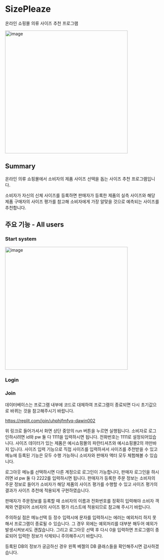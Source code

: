 # SizePleaze
온라인 쇼핑몰 의류 사이즈 추천 프로그램

<img width="400" alt="image" src="https://github.com/dawin002/SizePleaze/assets/77649724/7b42016e-2bd3-4398-8df4-16c53c4ae431">

## Summary
온라인 의류 쇼핑몰에서 소비자의 제품 사이즈 선택을 돕는 사이즈 추천 프로그램입니다.

소비자가 자신의 신체 사이즈를 등록하면 판매자가 등록한 제품의 실측 사이즈와 해당 제품 구매자의 사이즈 평가를 참고해 소비자에게 가장 알맞을 것으로 예측되는 사이즈를 추천합니다.

## 주요 기능 - All users

### Start system
<img width="400" alt="image" src="https://github.com/dawin002/SizePleaze/assets/77649724/c73b2dfb-ec0d-42a7-8b70-d7523cdce0ba">

### Login

### Join





데이터베이스는 프로그램 내부에 코드로 대체하여 프로그램이 종료되면 다시 초기값으로 바뀌는 것을 참고해주시기 바랍니다.

https://replit.com/join/uhphjfmfvq-dawin002

위 링크로 들어가셔서 화면 상단 중앙의 run 버튼을 누르면 실행됩니다.
소비자로 로그인하시려면 id와 pw 둘 다 1111을 입력하시면 됩니다.
전화번호는 1111로 설정되어있습니다.
사이즈 데이터가 있는 제품은 예시쇼핑몰의 파란티셔츠와 예시쇼핑몰2의 까만바지 입니다.
사이즈 입력 기능으로 직접 사이즈를 입력하셔서 사이즈를 추천받을 수 있고 메뉴에 등록된 기능은 모두 수행 가능하니 소비자와 판매자 액터 모두 체험해볼 수 있습니다.

로그아웃 메뉴를 선택하시면 다른 계정으로 로그인이 가능합니다,
판매자 로그인을 하시려면 id pw 둘 다 2222를 입력하시면 됩니다.
판매자가 등록한 주문 정보는 소비자의 주문 정보로 들어가 소비자가 해당 제품의 사이즈 평가를 수행할 수 있고 사이즈 평가의 결과가 사이즈 추천에 적용되게 구현하였습니다.

판매자가 주문정보를 등록할 때 소비자의 이름과 전화번호를 정확히 입력해야 소비자 객체와 연결되어 소비자의 사이즈 평가 리스트에 적용되므로 참고해 주시기 바랍니다.

주의하실 점은 메뉴선택 등 정수 입력시에 문자를 입력하시는 에러는 예외처리 하지 못해서 프로그램이 종료될 수 있습니다. 
그 경우 외에는 예외처리를 대부분 해두어 예외가 발생시켜보셔도 괜찮습니다.
그리고 로그아웃 선택 후 다시 0을 입력하면 프로그램이 종료되어 입력한 정보가 삭제되니 주의해주시기 바랍니다.

등록된 DB의 정보가 궁금하신 경우 왼쪽 베젤의 DB 클래스들을 확인해주시면 감사하겠습니다.

